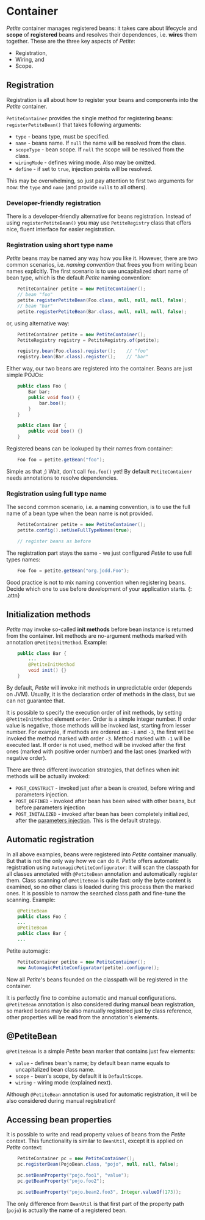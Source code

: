 # Container

*Petite* container manages registered beans: it takes care about
lifecycle and **scope** of **registered** beans and resolves their
dependences, i.e. **wires** them together. These are the three key aspects of
*Petite*:

+ Registration,
+ Wiring, and
+ Scope.


## Registration

Registration is all about how to register your beans and components into the *Petite* container.

`PetiteContainer` provides the single method for registering beans:
`registerPetiteBean()` that takes following arguments:

* `type` - beans type, must be specified.
* `name` - beans name. If `null` the name will be resolved from the class.
* `scopeType` - bean scope. If `null` the scope will be resolved from the class.
* `wiringMode` - defines wiring mode. Also may be omitted.
* `define` - if set to `true`, injection points will be resolved.

This may be overwhelming, so just pay attention to first two arguments for now: the `type` and `name` (and provide `null`s to all others).

### Developer-friendly registration

There is a developer-friendly alternative for beans registration.
Instead of using `registerPetiteBean()` you may use `PetiteRegistry` class
that offers nice, fluent interface for easier registration.

### Registration using short type name

*Petite* beans may be named any way how you like it. However, there are two common scenarios, i.e. _naming convention_ that frees you from writing bean names explicitly. The first scenario is to use uncapitalized short name of bean type, which is the default *Petite* naming convention:

~~~~~ java
    PetiteContainer petite = new PetiteContainer();
    // bean "foo"
    petite.registerPetiteBean(Foo.class, null, null, null, false);
    // bean "bar"
    petite.registerPetiteBean(Bar.class, null, null, null, false);
~~~~~

or, using alternative way:

~~~~~ java
    PetiteContainer petite = new PetiteContainer();
    PetiteRegistry registry = PetiteRegistry.of(petite);

    registry.bean(Foo.class).register();    // "foo"
    registry.bean(Bar.class).register();    // "bar"
~~~~~

Either way, our two beans are registered into the container. Beans are
just simple POJOs:

~~~~~ java
    public class Foo {
    	Bar bar;
    	public void foo() {
    		bar.boo();
    	}
    }

    public class Bar {
    	public void boo() {}
    }
~~~~~

Registered beans can be lookuped by their names from container:

~~~~~ java
    Foo foo = petite.getBean("foo");
~~~~~

Simple as that ;) Wait, don't call `foo.foo()` yet! By default `PetiteContaienr` needs annotations to resolve dependencies.

### Registration using full type name

The second common scenario, i.e. a naming convention, is to use the full name of a bean type when the bean name is not provided.

~~~~~ java
    PetiteContainer petite = new PetiteContainer();
    petite.config().setUseFullTypeNames(true);

    // register beans as before
~~~~~

The registration part stays the same - we just configured *Petite* to use full types names:

~~~~~ java
    Foo foo = petite.getBean("org.jodd.Foo");
~~~~~

Good practice is not to mix naming convention when registering beans. Decide which one to use before development of your application starts.
{: .attn}


## Initialization methods

*Petite* may invoke so-called **init methods** before bean instance is returned from the container. Init methods are no-argument methods marked with annotation `@PetiteInitMethod`. Example:

~~~~~ java
    public class Bar {
    	...
    	@PetiteInitMethod
    	void init() {}
    }
~~~~~

By default, *Petite* will invoke init methods in unpredictable order (depends on JVM). Usually, it is the declaration order of methods in the class, but we can not guarantee that.

It is possible to specify the execution order of init methods, by setting `@PetiteInitMethod` element `order`. Order is a simple integer number. If order value is negative, those methods will be invoked last, starting from lesser number. For example, if methods are ordered as: `-1` and `-3`, the first will be invoked the method marked with order `-3`. Method marked with `-1` will be executed last. If order is not used, method will be invoked after the first ones (marked with positive order number) and the last ones (marked with negative order).

There are three different invocation strategies, that defines when init methods will be actually invoked:

+ `POST_CONSTRUCT` - invoked just after a bean is created, before wiring and parameters injection.
+ `POST_DEFINED` - invoked after bean has been wired with other beans, but before parameters injection
+ `POST_INITALIZED` - invoked after bean has been completely initialized, after the [parameters injection](parameters.html). This is the default strategy.

## Automatic registration

In all above examples, beans were registered into *Petite* container manually. But that is not the only way how we can do it. *Petite* offers automatic registration using `AutomagicPetiteConfigurator`: it will scan the classpath for all classes annotated with `@PetiteBean` annotation and automatically register them. Class scanning of `@PetiteBean` is quite fast: only the byte content is examined, so no other class is loaded during this process then the marked ones. It is possible to narrow the searched class path and fine-tune the scanning. Example:

~~~~~ java
    @PetiteBean
    public class Foo {
    ...
    @PetiteBean
    public class Bar {
    ...
~~~~~

Petite automagic:

~~~~~ java
    PetiteContainer petite = new PetiteContainer();
    new AutomagicPetiteConfigurator(petite).configure();
~~~~~

Now all *Petite*'s beans founded on the classpath will be registered in the container.

It is perfectly fine to combine automatic and manual configurations. `@PetiteBean` annotation is also considered during manual bean registration, so marked beans may be also manually registered just by class reference, other properties will be read from the annotation's elements.

## @PetiteBean

`@PetiteBean` is a simple *Petite* bean marker that contains just few elements:

* `value` - defines bean's name; by default bean name equals to
  uncapitalized bean class name.
* `scope` - bean's scope, by default it is `DefaultScope`.
* `wiring` - wiring mode (explained next).

Although `@PetiteBean` annotation is used for automatic registration, it will be also considered during manual registration!


## Accessing bean properties

It is possible to write and read property values of beans from the *Petite* context. This functionality is similar to `BeanUtil`, except it is applied on *Petite* context:

~~~~~ java
	PetiteContainer pc = new PetiteContainer();
	pc.registerBean(PojoBean.class, "pojo", null, null, false);

	pc.setBeanProperty("pojo.foo1", "value");
	pc.getBeanProperty("pojo.foo2");

	pc.setBeanProperty("pojo.bean2.foo3", Integer.valueOf(173));
~~~~~

The only difference from `BeanUtil` is that first part of the property path (`pojo`) is actually the name of a registered bean.
